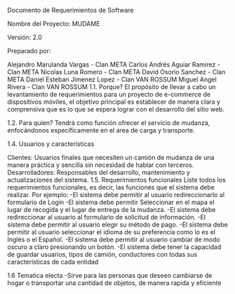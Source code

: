 Documento de Requerimientos de Software

Nombre del Proyecto: MUDAME

Versión: 2.0

Preparado por:

Alejandro Marulanda Vargas - Clan META
Carlos Andrés Aguiar Ramirez - Clan META
Nicolas Luna Romero - Clan META
David Osorio Sanchez - Clan META
Daniel Esteban Jimenez Lopez - Clan VAN ROSSUM
Miguel Angel Rivera - Clan VAN ROSSUM
1.1. Porque? El propósito de llevar a cabo un levantamiento de requerimientos para un proyecto de e-commerce de dispositivos móviles, el objetivo principal es establecer de manera clara y comprensiva que es lo que se espera lograr con el desarrollo del sitio web.

1.2. Para quien? Tendrá como función ofrecer el servicio de mudanza, enfocándonos específicamente en el area de carga y transporte.

1.4. Usuarios y características

Clientes: Usuarios finales que necesiten un camión de mudanza de una manera práctica y sencilla sin necesidad de hablar con terceros.
Desarrolladores: Responsables del desarrollo, mantenimiento y actualizaciones del sistema.
1.5. Requerimientos funcionales Liste todos los requerimientos funcionales, es decir, las funciones que el sistema debe realizar. Por ejemplo: -El sistema debe permitir al usuario redireccionarlo al formulario de Login -El sistema debe permitir Seleccionar en el mapa el lugar de recogida y el lugar de entrega de la mudanza. -El sistema debe redireccionar al usuario al formulario de solicitud de información. -El sistema debe permitir al usuario elegir su método de pago. -El sistema debe permitir al usuario seleccionar el idioma de su preferencia como lo es el Inglés o el Español. -El sistema debe permitir al usuario cambiar de modo oscuro a claro presionando un botón. -El sistema debe tener la capacidad de guardar usuarios, tipos de camión, conductores con todas sus características de cada entidad

1.6 Tematica electa -Sirve para las personas que deseen cambiarse de hogar o transportar una cantidad de objetos, de manera rapida y eficiente

